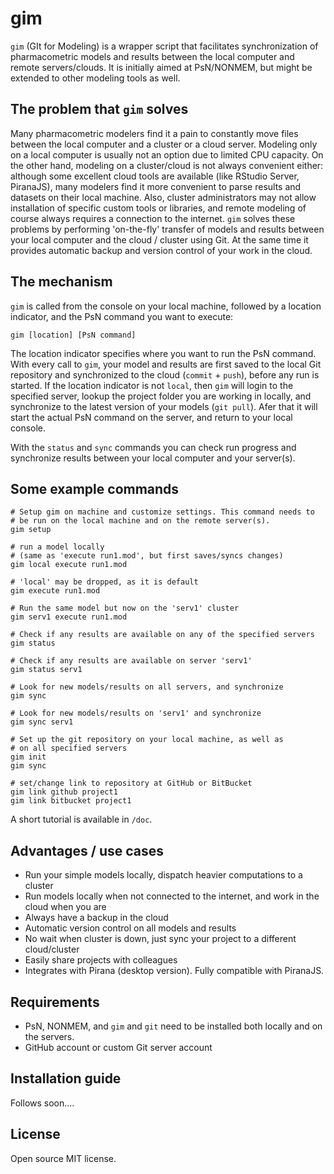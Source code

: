 gim
===

`gim` (GIt for Modeling) is a wrapper script that facilitates synchronization of pharmacometric models and results between the local computer and remote servers/clouds. It is initially aimed at PsN/NONMEM, but might be extended to other modeling tools as well. 


The problem that `gim` solves
-----------------------------
Many pharmacometric modelers find it a pain to constantly move files between the local computer and a cluster or a cloud server. Modeling only on a local computer is usually not an option due to limited CPU capacity. On the other hand, modeling on a cluster/cloud is not always convenient either: although some excellent cloud tools are available (like RStudio Server, PiranaJS), many modelers find it more convenient to parse results and datasets on their local machine. Also, cluster administrators may not allow installation of specific custom tools or libraries, and remote modeling of course always requires a connection to the internet. `gim` solves these problems by performing 'on-the-fly' transfer of models and results between your local computer and the cloud / cluster using Git. At the same time it provides automatic backup and version control of your work in the cloud.


The mechanism
-------------
`gim` is called from the console on your local machine, followed by a location indicator, and the PsN command you want to execute:

    gim [location] [PsN command]

The location indicator specifies where you want to run the PsN command. With every call to `gim`, your model and results are first saved to the local Git repository and synchronized to the cloud (`commit` + `push`), before any run is started. If the location indicator is not `local`, then `gim` will login to the specified server, lookup the project folder you are working in locally, and synchronize to the latest version of your models (`git pull`). Afer that it will start the actual PsN command on the server, and return to your local console. 

With the `status` and `sync` commands you can check run progress and synchronize results between your local computer and your server(s).

Some example commands
---------------------

    # Setup gim on machine and customize settings. This command needs to 
    # be run on the local machine and on the remote server(s).
    gim setup

    # run a model locally 
    # (same as 'execute run1.mod', but first saves/syncs changes)
    gim local execute run1.mod    

    # 'local' may be dropped, as it is default
    gim execute run1.mod    

    # Run the same model but now on the 'serv1' cluster
    gim serv1 execute run1.mod 

    # Check if any results are available on any of the specified servers
    gim status

    # Check if any results are available on server 'serv1'
    gim status serv1

    # Look for new models/results on all servers, and synchronize
    gim sync

    # Look for new models/results on 'serv1' and synchronize 
    gim sync serv1

    # Set up the git repository on your local machine, as well as
    # on all specified servers
    gim init 
    gim sync

    # set/change link to repository at GitHub or BitBucket
    gim link github project1
    gim link bitbucket project1

A short tutorial is available in `/doc`.

Advantages / use cases
----------------------
- Run your simple models locally, dispatch heavier computations to a cluster
- Run models locally when not connected to the internet, and work in the cloud when you are
- Always have a backup in the cloud
- Automatic version control on all models and results
- No wait when cluster is down, just sync your project to a different cloud/cluster
- Easily share projects with colleagues
- Integrates with Pirana (desktop version). Fully compatible with PiranaJS.

Requirements
------------
- PsN, NONMEM, and `gim` and `git` need to be installed both locally and on the servers.
- GitHub account or custom Git server account

Installation guide
------------------
Follows soon....

License
-------
Open source MIT license.


